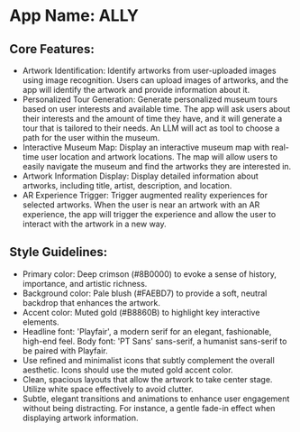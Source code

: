 # **App Name**: ALLY

## Core Features:

- Artwork Identification: Identify artworks from user-uploaded images using image recognition. Users can upload images of artworks, and the app will identify the artwork and provide information about it.
- Personalized Tour Generation: Generate personalized museum tours based on user interests and available time. The app will ask users about their interests and the amount of time they have, and it will generate a tour that is tailored to their needs. An LLM will act as tool to choose a path for the user within the museum.
- Interactive Museum Map: Display an interactive museum map with real-time user location and artwork locations. The map will allow users to easily navigate the museum and find the artworks they are interested in.
- Artwork Information Display: Display detailed information about artworks, including title, artist, description, and location.
- AR Experience Trigger: Trigger augmented reality experiences for selected artworks. When the user is near an artwork with an AR experience, the app will trigger the experience and allow the user to interact with the artwork in a new way.

## Style Guidelines:

- Primary color: Deep crimson (#8B0000) to evoke a sense of history, importance, and artistic richness.
- Background color: Pale blush (#FAEBD7) to provide a soft, neutral backdrop that enhances the artwork.
- Accent color: Muted gold (#B8860B) to highlight key interactive elements.
- Headline font: 'Playfair', a modern serif for an elegant, fashionable, high-end feel. Body font: 'PT Sans' sans-serif, a humanist sans-serif to be paired with Playfair.
- Use refined and minimalist icons that subtly complement the overall aesthetic. Icons should use the muted gold accent color.
- Clean, spacious layouts that allow the artwork to take center stage. Utilize white space effectively to avoid clutter.
- Subtle, elegant transitions and animations to enhance user engagement without being distracting. For instance, a gentle fade-in effect when displaying artwork information.